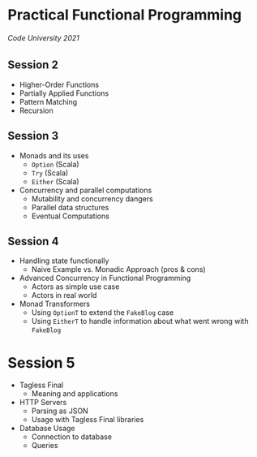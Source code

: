 # Practical Functional Programming

###### Code University 2021


## Session 2
- Higher-Order Functions
- Partially Applied Functions
- Pattern Matching
- Recursion

## Session 3
- Monads and its uses
  - `Option` (Scala)
  - `Try` (Scala)
  - `Either` (Scala)
- Concurrency and parallel computations
  - Mutability and concurrency dangers
  - Parallel data structures
  - Eventual Computations

## Session 4
- Handling state functionally
  - Naive Example vs. Monadic Approach (pros & cons)
- Advanced Concurrency in Functional Programming
  - Actors as simple use case
  - Actors in real world
- Monad Transformers
  - Using `OptionT` to extend the `FakeBlog` case
  - Using `EitherT` to handle information about what went wrong with `FakeBlog`

# Session 5
- Tagless Final
  - Meaning and applications
- HTTP Servers
  - Parsing as JSON
  - Usage with Tagless Final libraries
- Database Usage
  - Connection to database
  - Queries